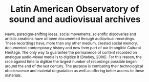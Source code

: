 ---
abstract: News, paradigm-shifting ideas, social movements, scientific discoveries
  and artistic creations have all been documented through audiovisual recordings.
  These recordings have, more than any other medium, created social memory, documented
  contemporary history and now form part of our Intangible Cultural Heritage. The
  only way to guarantee the permanence of content recorded on analogue audio-visual
  media is to digitize it (Bradley, 2006). For this reason, the race against time
  to digitize the largest number of recordings possible began around the end of the
  last century. The purpose is combating their technological obsolescence and material
  degradation as well as offering better access to these materials.
creators:
- Perla Olivia Rodríguez
date: null
document_url: https://services.phaidra.univie.ac.at/api/object/o:923642/download
grand_parent: iPRES
institutions: []
keywords:
- boston
landing_page_url: https://phaidra.univie.ac.at/o:923642
language: eng
layout: publication
license: CC BY 4.0 International
notes_url: null
parent: iPRES 2018
publication_type: paper
size: 126606
slides_url: null
source_name: iPRES
stream_url: null
title: Latin American Observatory of sound and audiovisual archives
year: 2018
---